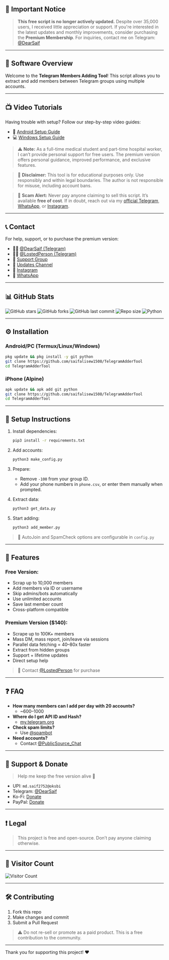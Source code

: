 ## 🚀 Important Notice

> **This free script is no longer actively updated.** Despite over 35,000 users, I received little appreciation or support. If you're interested in the latest updates and monthly improvements, consider purchasing the **Premium Membership**. For inquiries, contact me on Telegram: [@DearSaif](https://t.me/DearSaif)

---

## 🔧 Software Overview

Welcome to the **Telegram Members Adding Tool**!
This script allows you to extract and add members between Telegram groups using multiple accounts.

---

## 📺 Video Tutorials

Having trouble with setup? Follow our step-by-step video guides:

- 📱 [Android Setup Guide](https://t.me/PublicSource_Chat/6442)
- 💻 [Windows Setup Guide](https://t.me/PublicSource_Chat/5003)

> ⚠️ **Note:** As a full-time medical student and part-time hospital worker, I can’t provide personal support for free users. The premium version offers personal guidance, improved performance, and exclusive features.

> 🛑 **Disclaimer:** This tool is for educational purposes only. Use responsibly and within legal boundaries. The author is not responsible for misuse, including account bans.

> 🚨 **Scam Alert:** Never pay anyone claiming to sell this script. It’s available **free of cost**. If in doubt, reach out via my [official Telegram](https://t.me/DearSaif), [WhatsApp](https://wa.me/919708973259), or [Instagram](https://instagram.com/saifaliopp).

---

## 📞 Contact

For help, support, or to purchase the premium version:

- 🧑‍💻 [@DearSaif (Telegram)](https://t.me/DearSaif)
- 🧑‍💻 [@LostedPerson (Telegram)](https://t.me/LostedPerson)
- 💬 [Support Group](https://t.me/PublicSource_Chat)
- 📢 [Updates Channel](https://t.me/BotXNews)
- 📸 [Instagram](https://instagram.com/saifaliopp)
- 📱 [WhatsApp](https://wa.me/919708973259?text=Hi%2C%20I%20found%20your%20TelegramAdderTool%20on%20GitHub.)

---

## 📊 GitHub Stats

![GitHub stars](https://img.shields.io/github/stars/saifalisew1508/TelegramAdderTool?style=social)
![GitHub forks](https://img.shields.io/github/forks/saifalisew1508/TelegramAdderTool?style=social)
![GitHub last commit](https://img.shields.io/github/last-commit/saifalisew1508/TelegramAdderTool?style=social)
![Repo size](https://img.shields.io/github/repo-size/saifalisew1508/TelegramAdderTool?style=social)
![Python](https://img.shields.io/badge/Python-3.10-blue?style=social&logo=python)

---

## ⚙️ Installation

### Android/PC (Termux/Linux/Windows)
```bash
pkg update && pkg install -y git python
git clone https://github.com/saifalisew1508/TelegramAdderTool
cd TelegramAdderTool
```

### iPhone (Alpine)
```bash
apk update && apk add git python
git clone https://github.com/saifalisew1508/TelegramAdderTool
cd TelegramAdderTool
```

---

## 🧪 Setup Instructions

1. Install dependencies:
   ```bash
   pip3 install -r requirements.txt
   ```
2. Add accounts:
   ```bash
   python3 make_config.py
   ```
3. Prepare:
   - Remove `-100` from your group ID.
   - Add your phone numbers in `phone.csv`, or enter them manually when prompted.

4. Extract data:
   ```bash
   python3 get_data.py
   ```
5. Start adding:
   ```bash
   python3 add_member.py
   ```

> 🔁 AutoJoin and SpamCheck options are configurable in `config.py`

---

## 🧩 Features

### Free Version:
- Scrap up to 10,000 members
- Add members via ID or username
- Skip admins/bots automatically
- Use unlimited accounts
- Save last member count
- Cross-platform compatible

### Premium Version ($140):
- Scrape up to 100K+ members
- Mass DM, mass report, join/leave via sessions
- Parallel data fetching = 40–80x faster
- Extract from hidden groups
- Support + lifetime updates
- Direct setup help

> 📩 Contact [@LostedPerson](https://t.me/LostedPerson) for purchase

---

## ❓ FAQ

- **How many members can I add per day with 20 accounts?**
  - ~600–1000
- **Where do I get API ID and Hash?**
  - [my.telegram.org](https://my.telegram.org)
- **Check spam limits?**
  - Use [@spambot](https://t.me/spambot)
- **Need accounts?**
  - Contact [@PublicSource_Chat](https://t.me/PublicSource_Chat)

---

## 💸 Support & Donate

> Help me keep the free version alive 🙏

- UPI: `md.saif2752@oksbi`
- Telegram: [@DearSaif](https://t.me/DearSaif)
- Ko-Fi: [Donate](https://ko-fi.com/saifalisew1508)
- PayPal: [Donate](https://www.paypal.me/saifalisew1508)

---

## ❗ Legal

> This project is free and open-source. Don’t pay anyone claiming otherwise.

---

## 👥 Visitor Count

![Visitor Count](https://count.getloli.com/get/@TelegramAdderTool?theme=rule34)

---

## 🛠️ Contributing

1. Fork this repo
2. Make changes and commit
3. Submit a Pull Request

> ⚠️ Do not re-sell or promote as a paid product. This is a free contribution to the community.

---

Thank you for supporting this project! ❤️